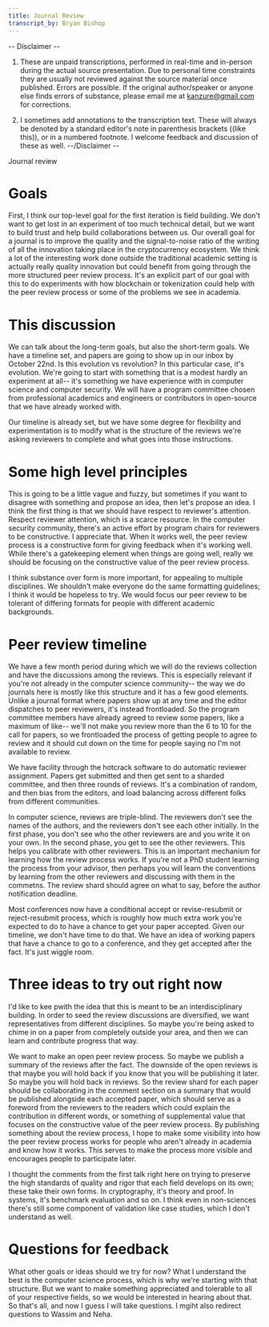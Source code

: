 ```yaml
---
title: Journal Review
transcript_by: Bryan Bishop
---
```

-- Disclaimer --
1.  These are unpaid transcriptions, performed in real-time and in-person during the actual source presentation. Due to personal time constraints they are usually not reviewed against the source material once published. Errors are possible. If the original author/speaker or anyone else finds errors of substance, please email me at kanzure@gmail.com for corrections.

2.  I sometimes add annotations to the transcription text. These will always be denoted by a standard editor's note in parenthesis brackets ((like this)), or in a numbered footnote. I welcome feedback and discussion of these as well.
--/Disclaimer --

Journal review

# Goals

First, I think our top-level goal for the first iteration is field building. We don't want to get lost in an experiment of too much technical detail, but we want to build trust and help build collaborations between us. Our overall goal for a journal is to improve the quality and the signal-to-noise ratio of the writing of all the innovation taking place in the cryptocurrency ecosystem. We think a lot of the interesting work done outside the traditional academic setting is actually really quality innovation but could benefit from going through the more structured peer review process. It's an explicit part of our goal with this to do experiments with how blockchain or tokenization could help with the peer review process or some of the problems we see in academia.

# This discussion

We can talk about the long-term goals, but also the short-term goals. We have a timeline set, and papers are going to show up in our inbox by October 22nd. Is this evolution vs revolution? In this particular case, it's evolution. We're going to start with something that is a modest hardly an experiment at all-- it's something we have experience with in computer science and computer security. We will have a program committee chosen from professional academics and engineers or contributors in open-source that we have already worked with.

Our timeline is already set, but we have some degree for flexibility and experimentation is to modify what is the structure of the reviews we're asking reviewers to complete and what goes into those instructions.

# Some high level principles

This is going to be a little vague and fuzzy, but sometimes if you want to disagree with something and propose an idea, then let's propose an idea. I think the first thing is that we should have respect to reviewer's attention. Respect reviewer attention, which is a scarce resource. In the computer security community, there's an active effort by program chairs for reviewers to be constructive. I appreciate that. When it works well, the peer review process is a constructive form for giving feedback when it's working well. While there's a gatekeeping element when things are going well, really we should be focusing on the constructive value of the peer review process.

I think substance over form is more important, for appealing to multiple disciplines. We shouldn't make everyone do the same formatting guidelines; I think it would be hopeless to try. We would focus our peer review to be tolerant of differing formats for people with different academic backgrounds.

# Peer review timeline

We have a few month period during which we will do the reviews collection and have the discussions among the reviews. This is especially relevant if you're not already in the computer science community-- the way we do journals here is mostly like this structure and it has a few good elements. Unlike a journal format where papers show up at any time and the editor dispatches to peer reviewers, it's instead frontloaded. So the program committee members have already agreed to review some papers, like a maximum of like-- we'll not make you review more than the 6 to 10 for the call for papers, so we frontloaded the process of getting people to agree to review and it should cut down on the time for people saying no I'm not available to review.

We have facility through the hotcrack software to do automatic reviewer assignment. Papers get submitted and then get sent to a sharded committee, and then three rounds of reviews. It's a combination of random, and then bias from the editors, and load balancing across different folks from different communities.

In computer science, reviews are triple-blind. The reviewers don't see the names of the authors, and the reviewers don't see each other initially. In the first phase, you don't see who the other reviewers are and you write it on your own. In the second phase, you get to see the other reviewers. This helps you calibrate with other reviewers. This is an important mechanism for learning how the review process works. If you're not a PhD student learning the process from your advisor, then perhaps you will learn the conventions by learning from the other reviewers and discussing with them in the commetns. The review shard should agree on what to say, before the author notification deadline.

Most conferences now have a conditional accept or revise-resubmit or reject-resubmit process, which is roughly how much extra work you're expected to do to have a chance to get your paper accepted. Given our timeline, we don't have time to do that. We have an idea of working papers that have a chance to go to a conference, and they get accepted after the fact. It's just wiggle room.

# Three ideas to try out right now

I'd like to kee pwith the idea that this is meant to be an interdisciplinary building. In order to seed the review discussions are diversified, we want representatives from different disciplines. So maybe you're being asked to chime in on a paper from completely outside your area, and then we can learn and contribute progress that way.

We want to make an open peer review process. So maybe we publish a summary of the reviews after the fact. The downside of the open reviews is that maybe you will hold back if you know that you will be publishing it later. So maybe you will hold back in reviews. So the review shard for each paper should be collaborating in the comment section on a summary that would be published alongside each accepted paper, which should serve as a foreword from the reviewers to the readers which could explain the contribution in different words, or something of supplemental value that focuses on the constructive value of the peer review process. By publishing something about the review process, I hope to make some visibility into how the peer review process works for people who aren't already in academia and know how it works. This serves to make the process more visible and encourages people to participate later.

I thought the comments from the first talk right here on trying to preserve the high standards of quality and rigor that each field develops on its own; these take their own forms. In cryptography, it's theory and proof. In systems, it's benchmark evaluation and so on. I think even in non-sciences there's still some component of validation like case studies, which I don't understand as well.

# Questions for feedback

What other goals or ideas should we try for now? What I understand the best is the computer science process, which is why we're starting with that structure. But we want to make something appreciated and tolerable to all of your respective fields, so we would be interested in hearing about that. So that's all, and now I guess I will take questions. I mgiht also redirect questions to Wassim and Neha.
